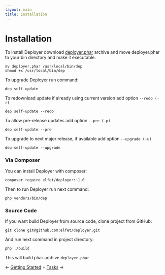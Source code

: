 ```yaml
---
layout: main
title: Installation
---
```


# Installation

To install Deployer download <a href="deployer.phar">deployer.phar</a> archive
and move deployer.phar to your bin directory and make it executable.

~~~
mv deployer.phar /usr/local/bin/dep
chmod +x /usr/local/bin/dep
~~~

To upgrade Deployer run command:

~~~
dep self-update
~~~

To redownload update if already using current version add option `--redo (-r)`

~~~
dep self-update --redo
~~~

To allow pre-release updates add option `--pre (-p)`

~~~
dep self-update --pre
~~~

To upgrade to next major release, if available add option `--upgrade (-u)`

~~~
dep self-update --upgrade
~~~

### Via Composer
You can install Deployer with composer:

~~~
composer require elfet/deployer:~1.0
~~~

Then to run Deployer run next command:

~~~
php vendors/bin/dep
~~~

### Source Code

If you want build Deployer from source code, clone project from GitHub:

~~~
git clone git@github.com:elfet/deployer.git
~~~

And run next command in project directory:

~~~
php ./build
~~~

This will build phar archive `deployer.phar`

&larr; [Getting Started](getting-started.html) &divide; [Tasks](tasks.html) &rarr;


